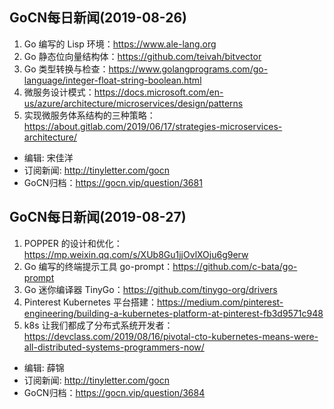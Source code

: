 ## GoCN每日新闻(2019-08-26)

1. Go 编写的 Lisp 环境：https://www.ale-lang.org
2. Go 静态位向量结构体：https://github.com/teivah/bitvector
3. Go 类型转换与检查：https://www.golangprograms.com/go-language/integer-float-string-boolean.html
4. 微服务设计模式：https://docs.microsoft.com/en-us/azure/architecture/microservices/design/patterns 
5. 实现微服务体系结构的三种策略：https://about.gitlab.com/2019/06/17/strategies-microservices-architecture/

* 编辑: 宋佳洋 
* 订阅新闻: http://tinyletter.com/gocn  
* GoCN归档：https://gocn.vip/question/3681

## GoCN每日新闻(2019-08-27)

1. POPPER 的设计和优化：https://mp.weixin.qq.com/s/XUb8Gu1jjOvlXOju6g9erw
2. Go 编写的终端提示工具 go-prompt：https://github.com/c-bata/go-prompt 
3. Go 迷你编译器 TinyGo：https://github.com/tinygo-org/drivers 
4. Pinterest Kubernetes 平台搭建：https://medium.com/pinterest-engineering/building-a-kubernetes-platform-at-pinterest-fb3d9571c948
5. k8s 让我们都成了分布式系统开发者：https://devclass.com/2019/08/16/pivotal-cto-kubernetes-means-were-all-distributed-systems-programmers-now/

* 编辑: 薛锦 
* 订阅新闻: http://tinyletter.com/gocn  
* GoCN归档：https://gocn.vip/question/3684
